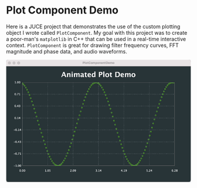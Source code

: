 # Plot Component Demo

Here is a JUCE project that demonstrates the use of the custom plotting object I wrote called `PlotComponent`. My goal with this project was to create a poor-man's `matplotlib` in C++ that can be used in a real-time interactive context. `PlotComponent` is great for drawing filter frequency curves, FFT magnitude and phase data, and audio waveforms.

![hello](https://github.com/javanasse/PlotComponentDemo/blob/main/imgs/output.gif)